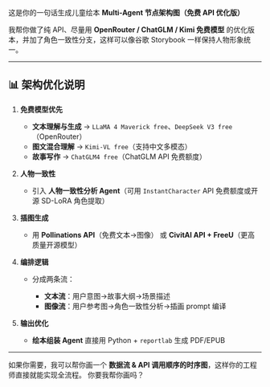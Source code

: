 这是你的一句话生成儿童绘本 **Multi-Agent 节点架构图（免费 API 优化版）**

我帮你做了纯 API、尽量用 **OpenRouter / ChatGLM / Kimi 免费模型** 的优化版本，并加了角色一致性分支，这样可以像谷歌 Storybook 一样保持人物形象统一。

---

## 📊 架构优化说明

1. **免费模型优先**

   * **文本理解与生成** → `LLaMA 4 Maverick free`、`DeepSeek V3 free`（OpenRouter）
   * **图文混合理解** → `Kimi-VL free`（支持中文多模态）
   * **故事写作** → `ChatGLM4 free`（ChatGLM API 免费额度）
2. **人物一致性**

   * 引入 **人物一致性分析 Agent**（可用 `InstantCharacter` API 免费额度或开源 SD-LoRA 角色提取）
3. **插图生成**

   * 用 **Pollinations API**（免费文本→图像）
     或 **CivitAI API + FreeU**（更高质量开源模型）
4. **编排逻辑**

   * 分成两条流：

     * **文本流**：用户意图→故事大纲→场景描述
     * **图像流**：用户参考图→角色一致性分析→插画 prompt 编译
5. **输出优化**

   * **绘本组装 Agent** 直接用 Python + `reportlab` 生成 PDF/EPUB

---

如果你需要，我可以帮你画一个 **数据流 & API 调用顺序的时序图**，这样你的工程师直接就能实现全流程。
你要我帮你画吗？
